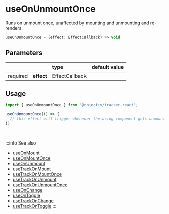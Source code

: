 # useOnUnmountOnce

Runs on unmount once, unaffected by mounting and unmounting and re-renders.

```ts
useOnUnmountOnce = (effect: EffectCallback) => void
```

## Parameters
|          |            | type           | default value |
|:--------:|:-----------|:---------------|:--------------|
| required | **effect** | EffectCallback |               |

## Usage
```ts
import { useOnUnmountOnce } from "@objectiv/tracker-react";
```

```ts
useOnUnmountOnce(() => {
  // this effect will trigger whenever the using component gets unmounted for very the first time
})
```

<br />

:::info See also
- [useOnMount](/tracking/react/api-reference/hooks/useOnMount.md)
- [useOnMountOnce](/tracking/react/api-reference/hooks/useOnMountOnce.md)
- [useOnUnmount](/tracking/react/api-reference/hooks/useOnUnmount.md)
- [useTrackOnMount](/tracking/react/api-reference/hooks/useTrackOnMount.md)
- [useTrackOnMountOnce](/tracking/react/api-reference/hooks/useTrackOnMountOnce.md)
- [useTrackOnUnmount](/tracking/react/api-reference/hooks/useTrackOnUnmount.md)
- [useTrackOnUnmountOnce](/tracking/react/api-reference/hooks/useTrackOnUnmountOnce.md)
- [useOnChange](/tracking/react/api-reference/hooks/useOnChange.md)
- [useOnToggle](/tracking/react/api-reference/hooks/useOnToggle.md)
- [useTrackOnChange](/tracking/react/api-reference/hooks/useTrackOnChange.md)
- [useTrackOnToggle](/tracking/react/api-reference/hooks/useTrackOnToggle.md)
:::
